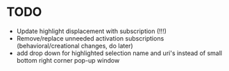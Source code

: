 # TODO

- Update highlight displacement with subscription (!!!)
- Remove/replace unneeded activation subscriptions (behavioral/creational changes, do later)
- add drop down for highlighted selection name and uri's instead of small bottom right corner pop-up window